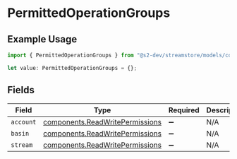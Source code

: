 # PermittedOperationGroups

## Example Usage

```typescript
import { PermittedOperationGroups } from "@s2-dev/streamstore/models/components";

let value: PermittedOperationGroups = {};
```

## Fields

| Field                                                                              | Type                                                                               | Required                                                                           | Description                                                                        |
| ---------------------------------------------------------------------------------- | ---------------------------------------------------------------------------------- | ---------------------------------------------------------------------------------- | ---------------------------------------------------------------------------------- |
| `account`                                                                          | [components.ReadWritePermissions](../../models/components/readwritepermissions.md) | :heavy_minus_sign:                                                                 | N/A                                                                                |
| `basin`                                                                            | [components.ReadWritePermissions](../../models/components/readwritepermissions.md) | :heavy_minus_sign:                                                                 | N/A                                                                                |
| `stream`                                                                           | [components.ReadWritePermissions](../../models/components/readwritepermissions.md) | :heavy_minus_sign:                                                                 | N/A                                                                                |